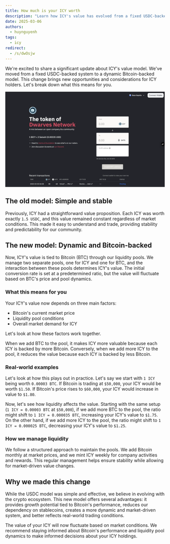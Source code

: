 ```yaml
---
title: How much is your ICY worth
description: "Learn how ICY's value has evolved from a fixed USDC-backed model to a dynamic Bitcoin-backed system. We'll explain what this means for your holdings and how to track your ICY's value."
date: 2025-03-06
authors:
  - huynguyenh
tags:
  - icy
redirect:
  - /s/dwOsjw
---
```


We're excited to share a significant update about ICY's value model. We've moved from a fixed USDC-backed system to a dynamic Bitcoin-backed model. This change brings new opportunities and considerations for ICY holders. Let's break down what this means for you.

![How much icy worth](assets/how-much-is-your-icy-worth.webp)

## The old model: Simple and stable

Previously, ICY had a straightforward value proposition. Each ICY was worth exactly `1.5 USDC`, and this value remained constant regardless of market conditions. This made it easy to understand and trade, providing stability and predictability for our community.

## The new model: Dynamic and Bitcoin-backed

Now, ICY's value is tied to Bitcoin (BTC) through our liquidity pools. We manage two separate pools, one for ICY and one for BTC, and the interaction between these pools determines ICY's value. The initial conversion rate is set at a predetermined ratio, but the value will fluctuate based on BTC's price and pool dynamics.

### What this means for you

Your ICY's value now depends on three main factors:

- Bitcoin's current market price
- Liquidity pool conditions
- Overall market demand for ICY

Let's look at how these factors work together.

When we add BTC to the pool, it makes ICY more valuable because each ICY is backed by more Bitcoin. Conversely, when we add more ICY to the pool, it reduces the value because each ICY is backed by less Bitcoin.

### Real-world examples

Let's look at how this plays out in practice.
Let's say we start with `1 ICY` being worth `0.00003 BTC`. If Bitcoin is trading at `$50,000`, your ICY would be worth `$1.50`. If Bitcoin's price rises to `$60,000`, your ICY would increase in value to `$1.80`.

Now, let's see how liquidity affects the value. Starting with the same setup (`1 ICY = 0.00003 BTC` at `$50,000`), if we add more BTC to the pool, the ratio might shift to `1 ICY = 0.000035 BTC`, increasing your ICY's value to `$1.75`. On the other hand, if we add more ICY to the pool, the ratio might shift to `1 ICY = 0.000025 BTC`, decreasing your ICY's value to `$1.25`.

### How we manage liquidity

We follow a structured approach to maintain the pools. We add Bitcoin monthly at market prices, and we mint ICY weekly for company activities and rewards. This regular management helps ensure stability while allowing for market-driven value changes.

## Why we made this change

While the USDC model was simple and effective, we believe in evolving with the crypto ecosystem. This new model offers several advantages: it provides growth potential tied to Bitcoin's performance, reduces our dependency on stablecoins, creates a more dynamic and market-driven system, and better reflects real-world trading conditions.

The value of your ICY will now fluctuate based on market conditions. We recommend staying informed about Bitcoin's performance and liquidity pool dynamics to make informed decisions about your ICY holdings.
